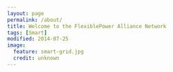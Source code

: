 ```yaml
---
layout: page
permalink: /about/
title: Welcome to the FlexiblePower Alliance Network
tags: [Smart]
modified: 2014-07-25
image:
  feature: smart-grid.jpg
  credit: unknown
---
```

